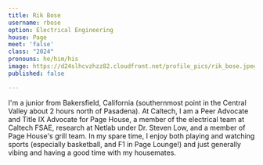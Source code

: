 ```yaml
---
title: Rik Bose
username: rbose
option: Electrical Engineering
house: Page
meet: 'false'
class: "2024"
pronouns: he/him/his
image: https://d24slhcvzhzz82.cloudfront.net/profile_pics/rik_bose.jpeg
published: false

---
```

I'm a junior from Bakersfield, California (southernmost point in the Central Valley about 2 hours north of Pasadena). At Caltech, I am a Peer Advocate and Title IX Advocate for Page House, a member of the electrical team at Caltech FSAE, research at Netlab under Dr. Steven Low, and a member of Page House's grill team. In my spare time, I enjoy both playing and watching sports (especially basketball, and F1 in Page Lounge!) and just generally vibing and having a good time with my housemates.